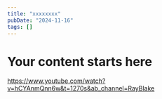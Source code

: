 ```yaml
---
title: "xxxxxxxx"
pubDate: "2024-11-16"
tags: []
---
```


# Your content starts here

https://www.youtube.com/watch?v=hCYAnmQnn6w&t=1270s&ab_channel=RayBlake